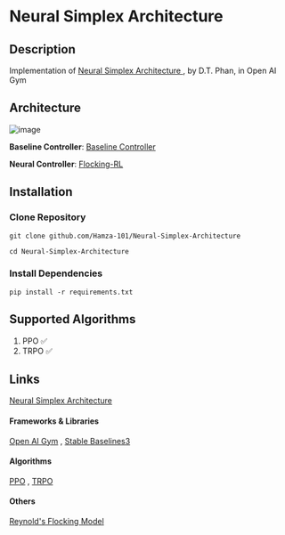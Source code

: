 # Neural Simplex Architecture
## Description
Implementation of [Neural Simplex Architecture
](https://arxiv.org/abs/1908.00528), by D.T. Phan, in Open AI Gym 





## **Architecture**
![image](https://github.com/Hamza-101/Neural-Simplex-Architecture/assets/45544623/ea18228c-9800-4e26-a202-77b219eabdbf)


**Baseline Controller**: [Baseline Controller](github.com/Hamza-101/BaselineNSA)

**Neural Controller**: [Flocking-RL](github.com/Hamza-101/Flocking-RL)


## Installation
### Clone Repository
```git clone github.com/Hamza-101/Neural-Simplex-Architecture```

```cd Neural-Simplex-Architecture```

### Install Dependencies
```pip install -r requirements.txt```


## Supported Algorithms 
<ol>
  <li>PPO ✅ </li>
  <li>TRPO ✅ </li>
</ol>

## Links
[Neural Simplex Architecture](https://arxiv.org/abs/1908.00528) 

#### Frameworks & Libraries
[Open AI Gym](https://www.gymlibrary.dev/index.html) ,
[Stable Baselines3](https://www.gymlibrary.dev/index.html)

#### Algorithms
[PPO](https://openai.com/research/openai-baselines-ppo) ,
[TRPO](https://spinningup.openai.com/en/latest/algorithms/trpo.html#trust-region-policy-optimization)

#### Others
[Reynold's Flocking Model](https://en.wikipedia.org/wiki/Boids)
